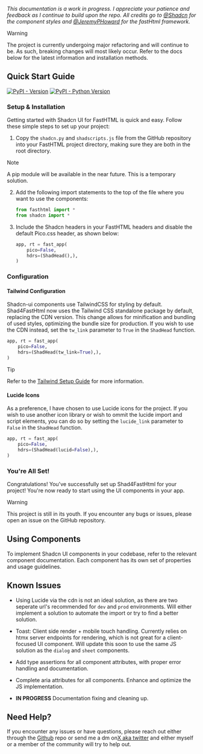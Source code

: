 *This documentation is a work in progress. I appreciate your patience and feedback as I continue to build upon the repo. All credits go to <a href="https://x.com/shadcn" target="_blank">@Shadcn</a> for the component styles and <a href="https://x.com/jeremyphoward" target="_blank">@JeremyPHoward</a> for the fastHtml framework.*

>[!WARNING]
> The project is currently undergoing major refactoring and will continue to be. As such, breaking changes will most likely occur. Refer to the docs below for the latest information and installation methods.

## Quick Start Guide

[![PyPI - Version](https://img.shields.io/pypi/v/shad4fast.svg)](https://pypi.org/project/shad4fast)
[![PyPI - Python Version](https://img.shields.io/pypi/pyversions/shad4fast.svg)](https://pypi.org/project/shad4fast)

### Setup & Installation

Getting started with Shadcn UI for FastHTML is quick and easy. Follow these simple steps to set up your project:

1. Copy the `shadcn.py` and `shadscripts.js` file from the GitHub repository into your FastHTML project directory, making sure they are both in the root directory.

> [!NOTE]
>A pip module will be available in the near future. This is a temporary solution.

2. Add the following import statements to the top of the file where you want to use the components:

   ```python
   from fasthtml import *
   from shadcn import *
   ```

3. Include the Shadcn headers in your FastHTML headers and disable the default Pico.css header, as shown below:

   ```python
   app, rt = fast_app(
       pico=False,
       hdrs=(ShadHead(),),
   )
   ```

### Configuration

#### Tailwind Configuration

Shadcn-ui components use TailwindCSS for styling by default. Shad4FastHtml now uses the Tailwind CSS standalone package by default, replacing the CDN version. This change allows for minification and bundling of used styles, optimizing the bundle size for production. If you wish to use the CDN instead, set the `tw_link` parameter to `True` in the `ShadHead` function.

```python
app, rt = fast_app(
    pico=False,
    hdrs=(ShadHead(tw_link=True),),
)
```

>[!TIP]
> Refer to the <a hx-boost="true" href="/getting-started/tailwind-setup">Tailwind Setup Guide</a> for more information.

#### Lucide Icons

As a preference, I have chosen to use Lucide icons for the project. If you wish to use another icon library or wish to ommit the lucide import and script elements, you can do so by setting the `lucide_link` parameter to `False` in the `ShadHead` function.

```python
app, rt = fast_app(
    pico=False,
    hdrs=(ShadHead(lucid=False),),
)
```

### You're All Set!

Congratulations! You've successfully set up Shad4FastHtml for your project! You're now ready to start using the UI components in your app.

>[!WARNING]
> This project is still in its youth. If you encounter any bugs or issues, please open an issue on the GitHub repository.

## Using Components

To implement Shadcn UI components in your codebase, refer to the relevant component documentation. Each component has its own set of properties and usage guidelines.

## Known Issues

* Using Lucide via the cdn is not an ideal solution, as there are two seperate url's recommended for `dev` and `prod` environments. Will either implement a solution to automate the import or try to find a better solution.

* Toast: Client side render + mobile touch handling. Currently relies on htmx server endpoints for rendering, which is not great for a client-focused UI component. Will update this soon to use the same JS solution as the `dialog` and `sheet` components.

* Add type assertions for all component attributes, with proper error handling and documentation.

* Complete aria attributes for all components. Enhance and optimize the JS implementation.

* **IN PROGRESS** Documentation fixing and cleaning up.

## Need Help?

If you encounter any issues or have questions, please reach out either through the <a href="https://github.com/curtis-allan/shadcn-fasthtml-framework" target="_blank">Github</a> repo or send me a dm on<a href="https://x.com/CurtisJAllan" target="_blank">X aka twitter</a> and either myself or a member of the community will try to help out.
